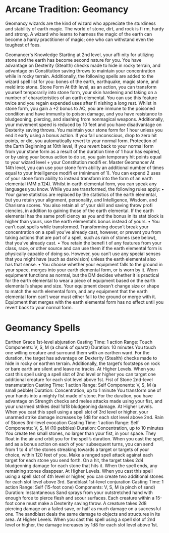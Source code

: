 # Arcane Tradition: Geomancy
Geomancy wizards are the kind of wizard who
appreciate the sturdiness and stability of earth magic.
The world of stone, dirt, and rock is fi rm, hardy and
strong. A wizard who learns to harness the magic of
the earth can become a hardy practitioner of magic; one
who can withstand even the toughest of foes.

Geomancer's Knowledge
Starting at 2nd level, your affi nity for utilizing stone and
the earth has become second nature for you. You have
advantage on Dexterity (Stealth) checks made to hide
in rocky terrain, and advantage on Constitution saving
throws to maintain your concentration while in rocky
terrain.
Additionally, the following spells are added to the
wizard spell list for you: bones of the earth, earthquake,
magic stone, and meld into stone.
Stone Form
At 6th level, as an action, you can transform yourself
temporarily into stone form, your skin hardening
and taking on a number of characteristics of an earth
elemental. You can use this feature twice and you regain
expended uses after fi nishing a long rest.
Whilst in stone form, you gain a +2 bonus to AC,
you are immune to the poisoned condition and have
immunity to poison damage, and you have resistance to
bludgeoning, piercing, and slashing from nonmagical
weapons. Additionally, your movement speed is
reduced by 10 feet and you have disadvantage on
Dexterity saving throws.
You maintain your stone form for 1 hour unless
you end it early using a bonus action. If you fall
unconscious, drop to zero hit points, or die, you
automatically revert to your normal form.
Protection of the Earth
Beginning at 10th level, if you revert back to your
normal form from your stone form as a result of the
duration time of 1 hour has expired, or by using your
bonus action to do so, you gain temporary hit points
equal to your wizard level + your Constitution modifi er.
Master Geomancer
At 14th level, you can use your stone form ability an
additional number of times equal to your Intelligence
modifi er (minimum of 1). You can expend 2 uses of
your stone form ability to instead transform into the
form of an earth elemental (MM p.124). Whilst in earth
elemental form, you can speak any languages you
know.
While you are transformed, the following rules apply:
• Your game statistics are replaced by the statistics
of the earth elemental, but you retain your
alignment, personality, and Intelligence, Wisdom,
and Charisma scores. You also retain all of your
skill and saving throw profi ciencies, in addition to
gaining those of the earth elemental. If the earth
elemental has the same profi ciency as you and the
bonus in its stat block is higher than yours, use the
earth elemental’s bonus instead of yours.
• You can’t cast spells while transformed.
Transforming doesn’t break your concentration on
a spell you’ve already cast, however, or prevent you
from taking actions that are part of a spell, such as
rain of stones (see below), that you’ve already cast.
• You retain the benefi t of any features from your
class, race, or other source and can use them if the
earth elemental form is physically capable of doing
so. However, you can’t use any special senses that
you might have (such as darkvision) unless the
earth elemental also has that sense.
• You choose whether your equipment falls to the
ground in your space, merges into your earth
elemental form, or is worn by it. Worn equipment
functions as normal, but the DM decides whether it
is practical for the earth elemental to wear a piece
of equipment based on the earth elemental’s shape
and size. Your equipment doesn’t change size or
shape to match the earth elemental form, and any
equipment that the earth elemental form can’t wear
must either fall to the ground or merge with it.
Equipment that merges with the earth elemental
form has no effect until you revert back to your
normal form.

# Geomancy Spells
Earthen Grace
1st-level abjuration
Casting Time: 1 action
Range: Touch
Components: V, S, M (a chunk of quartz)
Duration: 10 minutes
You touch one willing creature and surround them
with an earthen ward. For the duration, the target has
advantage on Dexterity (Stealth) checks made to hide
in rocky or earthen terrain. Additionally, the target’s
footsteps on rock or bare earth are silent and leave no
tracks.
At Higher Levels. When you cast this spell using
a spell slot of 2nd level or higher you can target one
additional creature for each slot level above 1st.
Fist of Stone
2nd-level transmutation
Casting Time: 1 action
Range: Self
Components: V, S, M (a small pebble)
Duration: Concentration, up to 1 minute
You transform one of your hands into a mighty fist
made of stone. For the duration, you have advantage
on Strength checks and melee attacks made using your
fist, and your unarmed strikes deal 1d18 bludgeoning
damage.
At Higher Levels. When you cast this spell using a
spell slot of 3rd level or higher, your unarmed strike
damage increases by 1d8 for each slot level above 2nd.
Rain of Stones
3rd-level evocation
Casting Time: 1 action
Range: Self
Components: V, S, M (10 pebbles)
Duration: Concentration, up to 10 minutes
You create ten small stones, no larger than your fist,
in your space. They float in the air and orbit you for
the spell’s duration. When you cast the spell, and as
a bonus action on each of your subsequent turns, you
can send from 1 to 4 of the stones streaking towards a
target or targets of your choice, within 120 feet of you.
Make a ranged spell attack against each target for each
stone you send forth. On a hit, the target takes 2d4
bludgeoning damage for each stone that hits it.
When the spell ends, any remaining stones disappear.
At Higher Levels. When you cast this spell using
a spell slot of 4th level or higher, you can create two
additional stones for each slot level above 3rd.
Sandblast
1st-level conjuration
Casting Time: 1 action
Range: Self (15-foot cone)
Components: V, S, M (a pinch of sand)
Duration: Instantaneous
Sand sprays from your outstretched hand with enough
force to pierce flesh and scour surfaces. Each creature
within a 15-foot cone must make a Dexterity saving
throw. A creature takes 2d8 piercing damage on a failed
save, or half as much damage on a successful one.
The sandblast deals the same damage to objects and
structures in its area.
At Higher Levels. When you cast this spell using a
spell slot of 2nd level or higher, the damage increases by
1d8 for each slot level above 1st.